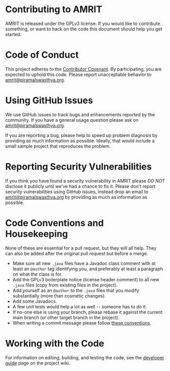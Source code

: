 # Contributing to AMRIT

AMRIT is released under the GPLv3 license. If you would like to contribute something, or want to hack on the code this
document should help you get started.

# Code of Conduct

This project adheres to the [Contributor Covenant](CODE_OF_CONDUCT.md).
By participating, you are expected to uphold this code. Please report unacceptable behavior to
amrit@piramalswasthya.org.

# Using GitHub Issues

We use GitHub issues to track bugs and enhancements reported by the community.
If you have a general usage question please ask on amrit@piramalswasthya.org.

If you are reporting a bug, please help to speed up problem diagnosis by providing as much information as possible.
Ideally, that would include a small sample project that reproduces the problem.

# Reporting Security Vulnerabilities

If you think you have found a security vulnerability in AMRIT please *DO NOT* disclose it publicly until we've had a
chance to fix it.
Please don't report security vulnerabilities using GitHub issues, instead drop an email to amrit@piramalswasthya.org by
providing as much as information as possible.

# Code Conventions and Housekeeping

None of these are essential for a pull request, but they will all help. They can also be added after the original pull
request but before a merge.

* Make sure all new `.java` files have a Javadoc class comment with at least an `@author` tag identifying you, and
  preferably at least a paragraph on what the class is for.
* Add the GPLv3 boilerplate notice (license header comment) to all new `.java` files (copy from existing files in the
  project).
* Add yourself as an `@author` to the `.java` files that you modify substantially (more than cosmetic changes).
* Add some Javadocs.
* A few unit tests would help a lot as well -- someone has to do it.
* If no-one else is using your branch, please rebase it against the current main branch (or other target branch in the
  project).
* When writing a commit message please
  follow [these conventions](https://tbaggery.com/2008/04/19/a-note-about-git-commit-messages.html).

# Working with the Code

For information on editing, building, and testing the code, see the [developer guide](https://psmri.github.io/PSMRI)
page on the project wiki.
